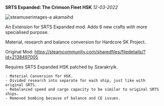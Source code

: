 **SRTS Expanded: The Crimson Fleet HSK** *12-03-2022*

![steamuserimages-a akamaihd](https://user-images.githubusercontent.com/64644323/158037347-82bdcf8b-9e98-45ce-a1c3-b600eec7beaa.jpg)

An Extension for SRTS Expanded mod. Adds 6 new crafts with more specialised purpose.

Material, research and balance conversion for Hardcore SK Project.

Original Mod: https://steamcommunity.com/sharedfiles/filedetails/?id=2138497005

Requires SRTS Expanded HSK patched by Szarakryik.

``` 
- Material Conversion for HSK.
- Divided research into separate for each ship, just like with original SRTS.
- Rebalanced speed and cargo capacity to be similar to original SRTS ships.
- Removed bombing because of balance and CE issues.
